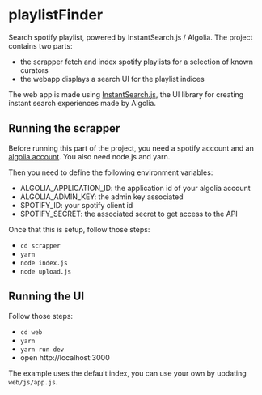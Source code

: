 # playlistFinder

Search spotify playlist, powered by InstantSearch.js / Algolia. The project contains two parts:
 - the scrapper fetch and index spotify playlists for a selection of known curators
 - the webapp displays a search UI for the playlist indices
 
The web app is made using [InstantSearch.js](https://community.algolia.com/instantsearch.js/v2/),
the UI library for creating instant search experiences made by Algolia.
 
## Running the scrapper

Before running this part of the project, you need a spotify account and an
[algolia account](https://www.algolia.com/users/sign_in). You also need node.js and yarn.

Then you need to define the following environment variables:
 - ALGOLIA_APPLICATION_ID: the application id of your algolia account
 - ALGOLIA_ADMIN_KEY: the admin key associated
 - SPOTIFY_ID: your spotify client id
 - SPOTIFY_SECRET: the associated secret to get access to the API
 
Once that this is setup, follow those steps:
 - `cd scrapper`
 - `yarn`
 - `node index.js`
 - `node upload.js`
 
## Running the UI

Follow those steps:
 - `cd web`
 - `yarn`
 - `yarn run dev`
 - open http://localhost:3000
 
The example uses the default index, you can use your own by updating `web/js/app.js`.
